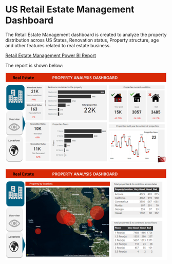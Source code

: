 # US Retail Estate Management Dashboard

The Retail Estate Management dashboard is created to analyze the property distribution across US States, Renovation status, Property structure, age and other features related to real estate business.

[Retail Estate Management Power BI Report](https://rawcdn.githack.com/SuvarnaDalin/US-Property-Analysis-PowerBI_Dashboard/5aaf56b64c5fa132e952a755b38b537173fce05f/real_estate.html)

The report is shown below:

![alt text](https://github.com/DalinEM-lab/PowerBI_Projects/blob/main/Overview.png)


![alt text](https://github.com/DalinEM-lab/PowerBI_Projects/blob/main/Locations.png)


